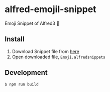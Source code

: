 # alfred-emojil-snippet

Emoji Snippet of Alfred3 📕

## Install

1. Download Snippet file from [here](https://github.com/progfay/alfred-emojil-snippet/blob/master/dist/Emoji.alfredsnippets?raw=true)
2. Open downloaded file, `Emoji.alfredsnippets`


## Development

```sh
$ npm run build
```

